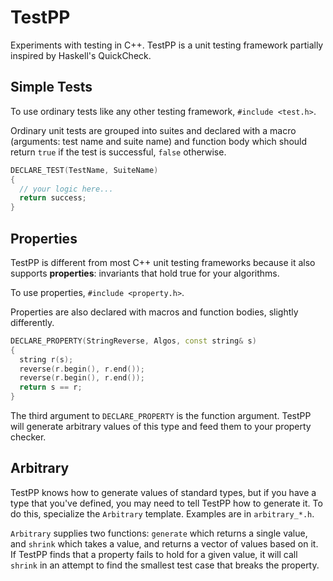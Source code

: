 # TestPP

Experiments with testing in C++. TestPP is a unit testing framework partially
inspired by Haskell's QuickCheck.

## Simple Tests

To use ordinary tests like any other testing framework, `#include <test.h>`.

Ordinary unit tests are grouped into suites and declared with a macro
(arguments: test name and suite name) and function body which should return
`true` if the test is successful, `false` otherwise.

```cpp
DECLARE_TEST(TestName, SuiteName)
{
  // your logic here...
  return success;
}
```

## Properties

TestPP is different from most C++ unit testing frameworks because it also
supports **properties**: invariants that hold true for your algorithms.

To use properties, `#include <property.h>`.

Properties are also declared with macros and function bodies, slightly
differently.

```cpp
DECLARE_PROPERTY(StringReverse, Algos, const string& s)
{
  string r(s);
  reverse(r.begin(), r.end());
  reverse(r.begin(), r.end());
  return s == r;
}
```

The third argument to `DECLARE_PROPERTY` is the function argument. TestPP will
generate arbitrary values of this type and feed them to your property checker.

## Arbitrary

TestPP knows how to generate values of standard types, but if you have a type
that you've defined, you may need to tell TestPP how to generate it. To do this,
specialize the `Arbitrary` template. Examples are in `arbitrary_*.h`.

`Arbitrary` supplies two functions: `generate` which returns a single value, and
`shrink` which takes a value, and returns a vector of values based on it. If
TestPP finds that a property fails to hold for a given value, it will call
`shrink` in an attempt to find the smallest test case that breaks the property.
